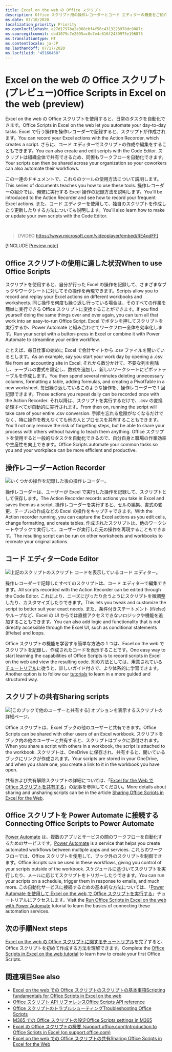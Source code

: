 ```yaml
---
title: Excel on the web の Office スクリプト
description: Office スクリプト用の操作レコーダーとコード エディターの概要をご紹介します。
ms.date: 07/10/2020
localization_priority: Priority
ms.openlocfilehash: a27d1797ba2e968cbf4f56c4313223978dc9087c
ms.sourcegitcommit: ebd1079c7e2695ac0e7e4c616f2439975e196875
ms.translationtype: HT
ms.contentlocale: ja-JP
ms.lasthandoff: 07/17/2020
ms.locfileid: "45160468"
---
```

# <a name="office-scripts-in-excel-on-the-web-preview"></a><span data-ttu-id="84bc7-103">Excel on the web の Office スクリプト (プレビュー)</span><span class="sxs-lookup"><span data-stu-id="84bc7-103">Office Scripts in Excel on the web (preview)</span></span>

<span data-ttu-id="84bc7-104">Excel on the web の Office スクリプトを使用すると、日常のタスクを自動化できます。</span><span class="sxs-lookup"><span data-stu-id="84bc7-104">Office Scripts in Excel on the web let you automate your day-to-day tasks.</span></span> <span data-ttu-id="84bc7-105">Excel で行う操作を操作レコーダーで記録すると、スクリプトが作成されます。</span><span class="sxs-lookup"><span data-stu-id="84bc7-105">You can record your Excel actions with the Action Recorder, which creates a script.</span></span> <span data-ttu-id="84bc7-106">さらに、コード エディターでスクリプトの作成や編集をすることもできます。</span><span class="sxs-lookup"><span data-stu-id="84bc7-106">You can also create and edit scripts with the Code Editor.</span></span> <span data-ttu-id="84bc7-107">スクリプトは組織全体で共有できるため、同僚もワークフローを自動化できます。</span><span class="sxs-lookup"><span data-stu-id="84bc7-107">Your scripts can then be shared across your organization so your coworkers can also automate their workflows.</span></span>

<span data-ttu-id="84bc7-108">この一連のドキュメントで、これらのツールの使用方法について説明します。</span><span class="sxs-lookup"><span data-stu-id="84bc7-108">This series of documents teaches you how to use these tools.</span></span> <span data-ttu-id="84bc7-109">操作レコーダーの紹介では、頻繁に実行する Excel 操作の記録方法を説明します。</span><span class="sxs-lookup"><span data-stu-id="84bc7-109">You'll be introduced to the Action Recorder and see how to record your frequent Excel actions.</span></span> <span data-ttu-id="84bc7-110">また、コード エディターを使用して、独自のスクリプトを作成したり更新したりする方法についても説明します。</span><span class="sxs-lookup"><span data-stu-id="84bc7-110">You'll also learn how to make or update your own scripts with the Code Editor.</span></span>

<br>

> [!VIDEO https://www.microsoft.com/videoplayer/embed/RE4qdFF]

[!INCLUDE [Preview note](../includes/preview-note.md)]

## <a name="when-to-use-office-scripts"></a><span data-ttu-id="84bc7-111">Office スクリプトの使用に適した状況</span><span class="sxs-lookup"><span data-stu-id="84bc7-111">When to use Office Scripts</span></span>

<span data-ttu-id="84bc7-112">スクリプトを使用すると、自分が行った Excel の操作を記録して、さまざまなブックやワークシートに対してその操作を再現できます。</span><span class="sxs-lookup"><span data-stu-id="84bc7-112">Scripts allow you to record and replay your Excel actions on different workbooks and worksheets.</span></span> <span data-ttu-id="84bc7-113">同じ操作を何度も繰り返し行っている場合は、そのすべての作業を簡単に実行できる Office スクリプトに変換することができます。</span><span class="sxs-lookup"><span data-stu-id="84bc7-113">If you find yourself doing the same things over and over again, you can turn all that work into an easy-to-run Office Script.</span></span> <span data-ttu-id="84bc7-114">Excel でボタンを押してスクリプトを実行するか、Power Automate と組み合わせてワークフロー全体を効率化します。</span><span class="sxs-lookup"><span data-stu-id="84bc7-114">Run your script with a button-press in Excel or combine it with Power Automate to streamline your entire workflow.</span></span>

<span data-ttu-id="84bc7-115">たとえば、毎日仕事の始めに Excel で会計サイトから .csv ファイルを開いているとします。</span><span class="sxs-lookup"><span data-stu-id="84bc7-115">As an example, say you start your work day by opening a .csv file from an accounting site in Excel.</span></span> <span data-ttu-id="84bc7-116">それから数分かけて、不要な列を削除し、テーブルの書式を設定し、数式を追加し、新しいワークシートにピボットテーブルを作成します。</span><span class="sxs-lookup"><span data-stu-id="84bc7-116">You then spend several minutes deleting unnecessary columns, formatting a table, adding formulas, and creating a PivotTable in a new worksheet.</span></span> <span data-ttu-id="84bc7-117">毎日繰り返しているこのような操作を、操作レコーダーで 1 回記録できます。</span><span class="sxs-lookup"><span data-stu-id="84bc7-117">Those actions you repeat daily can be recorded once with the Action Recorder.</span></span> <span data-ttu-id="84bc7-118">それ以降は、スクリプトを実行するだけで、.csv の変換処理すべてが自動的に実行されます。</span><span class="sxs-lookup"><span data-stu-id="84bc7-118">From then on, running the script will take care of your entire .csv conversion.</span></span> <span data-ttu-id="84bc7-119">手順を忘れる危険がなくなるだけでなく、特に操作を教えなくても他の人とプロセスを共有することもできます。</span><span class="sxs-lookup"><span data-stu-id="84bc7-119">You'll not only remove the risk of forgetting steps, but be able to share your process with others without having to teach them anything.</span></span> <span data-ttu-id="84bc7-120">Office スクリプトを使用すると一般的なタスクを自動化できるので、自分自身と職場の作業効率や生産性を向上できます。</span><span class="sxs-lookup"><span data-stu-id="84bc7-120">Office Scripts automate your common tasks so you and your workplace can be more efficient and productive.</span></span>

## <a name="action-recorder"></a><span data-ttu-id="84bc7-121">操作レコーダー</span><span class="sxs-lookup"><span data-stu-id="84bc7-121">Action Recorder</span></span>

![いくつかの操作を記録した後の操作レコーダー。](../images/action-recorder-intro.png)

<span data-ttu-id="84bc7-123">操作レコーダーは、ユーザーが Excel で実行した操作を記録して、スクリプトとして保存します。</span><span class="sxs-lookup"><span data-stu-id="84bc7-123">The Action Recorder records actions you take in Excel and saves them as a script.</span></span> <span data-ttu-id="84bc7-124">操作レコーダーを実行すると、セルの編集、書式の変更、テーブルの作成などの Excel の操作をキャプチャできます。</span><span class="sxs-lookup"><span data-stu-id="84bc7-124">With the Action recorder running, you can capture the Excel actions as you edit cells, change formatting, and create tables.</span></span> <span data-ttu-id="84bc7-125">作成されたスクリプトは、他のワークシートやブックで実行して、ユーザーが実行した元の操作を再現することもできます。</span><span class="sxs-lookup"><span data-stu-id="84bc7-125">The resulting script can be run on other worksheets and workbooks to recreate your original actions.</span></span>

## <a name="code-editor"></a><span data-ttu-id="84bc7-126">コード エディター</span><span class="sxs-lookup"><span data-stu-id="84bc7-126">Code Editor</span></span>

![上記のスクリプトのスクリプト コードを表示しているコード エディター。](../images/code-editor-intro.png)

<span data-ttu-id="84bc7-128">操作レコーダーで記録したすべてのスクリプトは、コード エディターで編集できます。</span><span class="sxs-lookup"><span data-stu-id="84bc7-128">All scripts recorded with the Action Recorder can be edited through the Code Editor.</span></span> <span data-ttu-id="84bc7-129">これにより、ニーズにぴったり合うようにスクリプトを微調整したり、カスタマイズしたりできます。</span><span class="sxs-lookup"><span data-stu-id="84bc7-129">This lets you tweak and customize the script to better suit your exact needs.</span></span> <span data-ttu-id="84bc7-130">また、条件付きステートメント (if/else) やループなど、Excel の UI からでは直接アクセスできないロジックや機能を追加することもできます。</span><span class="sxs-lookup"><span data-stu-id="84bc7-130">You can also add logic and functionality that is not directly accessible through the Excel UI, such as conditional statements (if/else) and loops.</span></span>

<span data-ttu-id="84bc7-131">Office スクリプトの機能を学習する簡単な方法の 1 つは、Excel on the web でスクリプトを記録し、作成されたコードを表示することです。</span><span class="sxs-lookup"><span data-stu-id="84bc7-131">One easy way to start learning the capabilities of Office Scripts is to record scripts in Excel on the web and view the resulting code.</span></span> <span data-ttu-id="84bc7-132">別の方法としては、用意されている[チュートリアル](../tutorials/excel-tutorial.md)に従うと、詳しいガイド付きで、より体系的に学習できます。</span><span class="sxs-lookup"><span data-stu-id="84bc7-132">Another option is to follow our [tutorials](../tutorials/excel-tutorial.md) to learn in a more guided and structured way.</span></span>

## <a name="sharing-scripts"></a><span data-ttu-id="84bc7-133">スクリプトの共有</span><span class="sxs-lookup"><span data-stu-id="84bc7-133">Sharing scripts</span></span>

![[このブックで他のユーザーと共有する] オプションを表示するスクリプトの詳細ページ。](../images/script-sharing.png)

<span data-ttu-id="84bc7-135">Office スクリプトは、Excel ブックの他のユーザーと共有できます。</span><span class="sxs-lookup"><span data-stu-id="84bc7-135">Office Scripts can be shared with other users of an Excel workbook.</span></span> <span data-ttu-id="84bc7-136">スクリプトをブック内の他のユーザーと共有すると、スクリプトはブックに添付されます。</span><span class="sxs-lookup"><span data-stu-id="84bc7-136">When you share a script with others in a workbook, the script is attached to the workbook.</span></span> <span data-ttu-id="84bc7-137">スクリプトは、OneDrive に保存され、共有すると、開いているブックにリンクが作成されます。</span><span class="sxs-lookup"><span data-stu-id="84bc7-137">Your scripts are stored in your OneDrive, and when you share one, you create a link to it in the workbook you have open.</span></span>

<span data-ttu-id="84bc7-138">共有および共有解除スクリプトの詳細については、「[Excel for the Web で Office スクリプトを共有する](https://support.microsoft.com/office/sharing-office-scripts-in-excel-for-the-web-226eddbc-3a44-4540-acfe-fccda3d1122b?storagetype=live&ui=en-US&rs=en-US&ad=US)」の記事を参照してください。</span><span class="sxs-lookup"><span data-stu-id="84bc7-138">More details about sharing and unsharing scripts can be in the article [Sharing Office Scripts in Excel for the Web](https://support.microsoft.com/office/sharing-office-scripts-in-excel-for-the-web-226eddbc-3a44-4540-acfe-fccda3d1122b?storagetype=live&ui=en-US&rs=en-US&ad=US).</span></span>

## <a name="connecting-office-scripts-to-power-automate"></a><span data-ttu-id="84bc7-139">Office スクリプトを Power Automate に接続する</span><span class="sxs-lookup"><span data-stu-id="84bc7-139">Connecting Office Scripts to Power Automate</span></span>

<span data-ttu-id="84bc7-140">[Power Automate](https://flow.microsoft.com/) は、複数のアプリとサービスの間のワークフローを自動化するためのサービスです。</span><span class="sxs-lookup"><span data-stu-id="84bc7-140">[Power Automate](https://flow.microsoft.com/) is a service that helps you create automated workflows between multiple apps and services.</span></span> <span data-ttu-id="84bc7-141">これらのワークフローでは、Office スクリプトを使用して、ブック外のスクリプトを制御できます。</span><span class="sxs-lookup"><span data-stu-id="84bc7-141">Office Scripts can be used in these workflows, giving you control of your scripts outside of the workbook.</span></span> <span data-ttu-id="84bc7-142">スケジュールに基づいてスクリプトを実行したり、メールに応じてスクリプトをトリガーしたりできます。</span><span class="sxs-lookup"><span data-stu-id="84bc7-142">You can run your scripts on a schedule, trigger them in response to emails, and much more.</span></span> <span data-ttu-id="84bc7-143">この自動化サービスに接続するための基本的な方法については、「[Power Automate を使用して Excel on the web で Office スクリプトを実行する](../tutorials/excel-power-automate-manual.md)」チュートリアルにアクセスします。</span><span class="sxs-lookup"><span data-stu-id="84bc7-143">Visit the [Run Office Scripts in Excel on the web with Power Automate](../tutorials/excel-power-automate-manual.md) tutorial to learn the basics of connecting these automation services.</span></span>

## <a name="next-steps"></a><span data-ttu-id="84bc7-144">次の手順</span><span class="sxs-lookup"><span data-stu-id="84bc7-144">Next steps</span></span>

<span data-ttu-id="84bc7-145">[Excel on the web の Office スクリプトに関するチュートリアル](../tutorials/excel-tutorial.md)を完了すると、Office スクリプトを初めて作成する方法を理解できます。</span><span class="sxs-lookup"><span data-stu-id="84bc7-145">Complete the [Office Scripts in Excel on the web tutorial](../tutorials/excel-tutorial.md) to learn how to create your first Office Scripts.</span></span>

## <a name="see-also"></a><span data-ttu-id="84bc7-146">関連項目</span><span class="sxs-lookup"><span data-stu-id="84bc7-146">See also</span></span>

- [<span data-ttu-id="84bc7-147">Excel on the web での Office スクリプトのスクリプトの基本事項</span><span class="sxs-lookup"><span data-stu-id="84bc7-147">Scripting fundamentals for Office Scripts in Excel on the web</span></span>](../develop/scripting-fundamentals.md)
- [<span data-ttu-id="84bc7-148">Office スクリプト API リファレンス</span><span class="sxs-lookup"><span data-stu-id="84bc7-148">Office Scripts API reference</span></span>](/javascript/api/office-scripts/overview)
- [<span data-ttu-id="84bc7-149">Office スクリプトのトラブルシューティング</span><span class="sxs-lookup"><span data-stu-id="84bc7-149">Troubleshooting Office Scripts</span></span>](../testing/troubleshooting.md)
- [<span data-ttu-id="84bc7-150">M365 での Office スクリプトの設定</span><span class="sxs-lookup"><span data-stu-id="84bc7-150">Office Scripts settings in M365</span></span>](https://support.office.com/article/office-scripts-settings-in-m365-19d3c51a-6ca2-40ab-978d-60fa49554dcf)
- [<span data-ttu-id="84bc7-151">Excel の Office スクリプトの概要 (support.office.com)</span><span class="sxs-lookup"><span data-stu-id="84bc7-151">Introduction to Office Scripts in Excel (on support.office.com)</span></span>](https://support.office.com/article/introduction-to-office-scripts-in-excel-9fbe283d-adb8-4f13-a75b-a81c6baf163a)
- [<span data-ttu-id="84bc7-152">Excel on the web での Office スクリプトの共有</span><span class="sxs-lookup"><span data-stu-id="84bc7-152">Sharing Office Scripts in Excel for the Web</span></span>](https://support.microsoft.com/office/sharing-office-scripts-in-excel-for-the-web-226eddbc-3a44-4540-acfe-fccda3d1122b?storagetype=live&ui=en-US&rs=en-US&ad=US)
